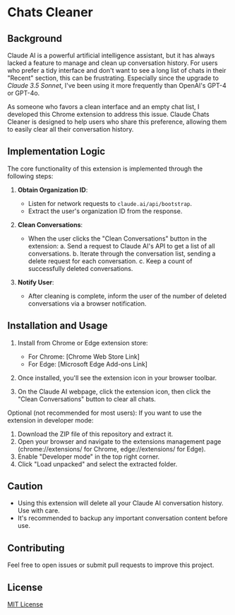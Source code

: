 # Chats Cleaner

## Background

Claude AI is a powerful artificial intelligence assistant, but it has always lacked a feature to manage and clean up conversation history. For users who prefer a tidy interface and don't want to see a long list of chats in their "Recent" section, this can be frustrating. Especially since the upgrade to *Claude 3.5 Sonnet*, I've been using it more frequently than OpenAI's GPT-4 or GPT-4o.

As someone who favors a clean interface and an empty chat list, I developed this Chrome extension to address this issue. Claude Chats Cleaner is designed to help users who share this preference, allowing them to easily clear all their conversation history.

## Implementation Logic

The core functionality of this extension is implemented through the following steps:

1. **Obtain Organization ID**:
   - Listen for network requests to `claude.ai/api/bootstrap`.
   - Extract the user's organization ID from the response.

2. **Clean Conversations**:
   - When the user clicks the "Clean Conversations" button in the extension:
     a. Send a request to Claude AI's API to get a list of all conversations.
     b. Iterate through the conversation list, sending a delete request for each conversation.
     c. Keep a count of successfully deleted conversations.

3. **Notify User**:
   - After cleaning is complete, inform the user of the number of deleted conversations via a browser notification.

## Installation and Usage

1. Install from Chrome or Edge extension store:
   - For Chrome: [Chrome Web Store Link]
   - For Edge: [Microsoft Edge Add-ons Link]
   
2. Once installed, you'll see the extension icon in your browser toolbar.
3. On the Claude AI webpage, click the extension icon, then click the "Clean Conversations" button to clear all chats.

Optional (not recommended for most users):
If you want to use the extension in developer mode:
1. Download the ZIP file of this repository and extract it.
2. Open your browser and navigate to the extensions management page (chrome://extensions/ for Chrome, edge://extensions/ for Edge).
3. Enable "Developer mode" in the top right corner.
4. Click "Load unpacked" and select the extracted folder.

## Caution

- Using this extension will delete all your Claude AI conversation history. Use with care.
- It's recommended to backup any important conversation content before use.

## Contributing

Feel free to open issues or submit pull requests to improve this project.

## License

[MIT License](LICENSE)